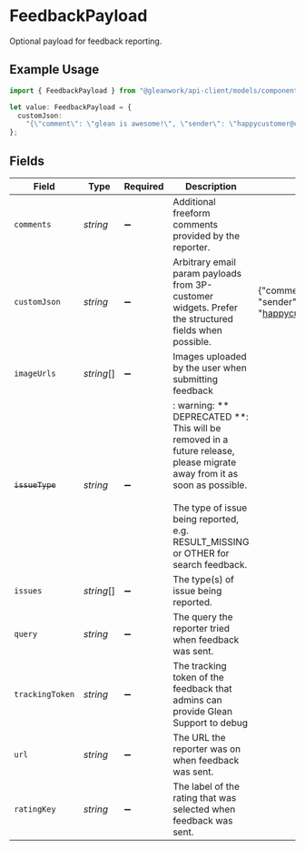 # FeedbackPayload

Optional payload for feedback reporting.

## Example Usage

```typescript
import { FeedbackPayload } from "@gleanwork/api-client/models/components";

let value: FeedbackPayload = {
  customJson:
    "{\"comment\": \"glean is awesome!\", \"sender\": \"happycustomer@customer.com\"}",
};
```

## Fields

| Field                                                                                                                                                                                                        | Type                                                                                                                                                                                                         | Required                                                                                                                                                                                                     | Description                                                                                                                                                                                                  | Example                                                                                                                                                                                                      |
| ------------------------------------------------------------------------------------------------------------------------------------------------------------------------------------------------------------ | ------------------------------------------------------------------------------------------------------------------------------------------------------------------------------------------------------------ | ------------------------------------------------------------------------------------------------------------------------------------------------------------------------------------------------------------ | ------------------------------------------------------------------------------------------------------------------------------------------------------------------------------------------------------------ | ------------------------------------------------------------------------------------------------------------------------------------------------------------------------------------------------------------ |
| `comments`                                                                                                                                                                                                   | *string*                                                                                                                                                                                                     | :heavy_minus_sign:                                                                                                                                                                                           | Additional freeform comments provided by the reporter.                                                                                                                                                       |                                                                                                                                                                                                              |
| `customJson`                                                                                                                                                                                                 | *string*                                                                                                                                                                                                     | :heavy_minus_sign:                                                                                                                                                                                           | Arbitrary email param payloads from 3P-customer widgets. Prefer the structured fields when possible.                                                                                                         | {"comment": "glean is awesome!", "sender": "happycustomer@customer.com"}                                                                                                                                     |
| `imageUrls`                                                                                                                                                                                                  | *string*[]                                                                                                                                                                                                   | :heavy_minus_sign:                                                                                                                                                                                           | Images uploaded by the user when submitting feedback                                                                                                                                                         |                                                                                                                                                                                                              |
| ~~`issueType`~~                                                                                                                                                                                              | *string*                                                                                                                                                                                                     | :heavy_minus_sign:                                                                                                                                                                                           | : warning: ** DEPRECATED **: This will be removed in a future release, please migrate away from it as soon as possible.<br/><br/>The type of issue being reported, e.g. RESULT_MISSING or OTHER for search feedback. |                                                                                                                                                                                                              |
| `issues`                                                                                                                                                                                                     | *string*[]                                                                                                                                                                                                   | :heavy_minus_sign:                                                                                                                                                                                           | The type(s) of issue being reported.                                                                                                                                                                         |                                                                                                                                                                                                              |
| `query`                                                                                                                                                                                                      | *string*                                                                                                                                                                                                     | :heavy_minus_sign:                                                                                                                                                                                           | The query the reporter tried when feedback was sent.                                                                                                                                                         |                                                                                                                                                                                                              |
| `trackingToken`                                                                                                                                                                                              | *string*                                                                                                                                                                                                     | :heavy_minus_sign:                                                                                                                                                                                           | The tracking token of the feedback that admins can provide Glean Support to debug                                                                                                                            |                                                                                                                                                                                                              |
| `url`                                                                                                                                                                                                        | *string*                                                                                                                                                                                                     | :heavy_minus_sign:                                                                                                                                                                                           | The URL the reporter was on when feedback was sent.                                                                                                                                                          |                                                                                                                                                                                                              |
| `ratingKey`                                                                                                                                                                                                  | *string*                                                                                                                                                                                                     | :heavy_minus_sign:                                                                                                                                                                                           | The label of the rating that was selected when feedback was sent.                                                                                                                                            |                                                                                                                                                                                                              |